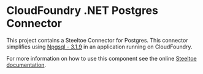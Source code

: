 ﻿# CloudFoundry .NET Postgres Connector

This project contains a Steeltoe Connector for Postgres.  This connector simplifies using [Npgsql - 3.1.9](https://www.npgsql.org/) in an application running on CloudFoundry.

For more information on how to use this component see the online [Steeltoe documentation](https://steeltoe.io/).
